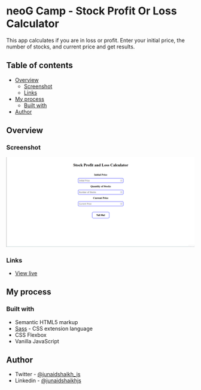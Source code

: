 # neoG Camp - Stock Profit Or Loss Calculator

This app calculates if you are in loss or profit. Enter your initial price, the number of stocks, and current price and get results.

## Table of contents

- [Overview](#overview)
  - [Screenshot](#screenshot)
  - [Links](#links)
- [My process](#my-process)
  - [Built with](#built-with)
- [Author](#author)

## Overview

### Screenshot

![preview of project](./preview.gif)

### Links

- [View live](https://stocklossprofit.netlify.app/)

## My process

### Built with

- Semantic HTML5 markup
- [Sass](https://sass-lang.com/) - CSS extension language
- CSS Flexbox
- Vanilla JavaScript

## Author

- Twitter - [@junaidshaikh_js](https://twitter.com/junaidshaikh_js)
- Linkedin - [@junaidshaikhjs](https://www.linkedin.com/in/junaidshaikhjs/)
